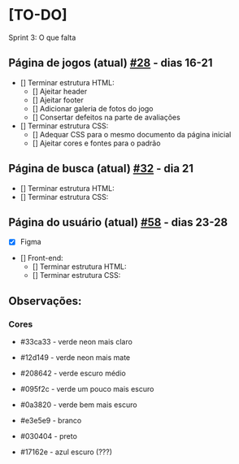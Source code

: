 # [TO-DO]
Sprint 3: O que falta

## Página de jogos (atual) [#28](https://github.com/ES2-UFPI/Plague.me/issues/28) - dias 16-21
- [] Terminar estrutura HTML:
    - [] Ajeitar header
    - [] Ajeitar footer
    - [] Adicionar galeria de fotos do jogo
    - [] Consertar defeitos na parte de avaliações
- [] Terminar estrutura CSS:
    - [] Adequar CSS para o mesmo documento da página inicial
    - [] Ajeitar cores e fontes para o padrão

## Página de busca (atual) [#32](https://github.com/ES2-UFPI/Plague.me/issues/32) - dia 21
- [] Terminar estrutura HTML:
- [] Terminar estrutura CSS:

## Página do usuário (atual) [#58](https://github.com/ES2-UFPI/Plague.me/issues/58) - dias 23-28
- [x] Figma
- [] Front-end:
    - [] Terminar estrutura HTML:
    - [] Terminar estrutura CSS:


## Observações:
### Cores
- #33ca33 - verde neon mais claro
- #12d149 - verde neon mais mate
- #208642 - verde escuro médio
- #095f2c - verde um pouco mais escuro
- #0a3820 - verde bem mais escuro

- #e3e5e9 - branco
- #030404 - preto
- #17162e - azul escuro (???)